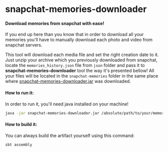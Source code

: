 # snapchat-memories-downloader

#### Download memories from snapchat with ease!

If you end up here than you know that in order to download all your memories you'll have to 
manually download each photo and video from snapchat servers.

This tool will download each media file and set the right creation date to it.
Just unzip your archive which you previously downloaded from snapchat, locate the 
`memories_history.json` file from `json` folder and pass it to **snapchat-memories-downloader** 
tool the way it's presented bellow! All your files will be located in the `snapchat-memories` 
folder in the same place where [snapchat-memories-downloader.jar](https://github.com/cipriansofronia/snapchat-memories-downloader/releases/download/v0.1.2/snapchat-memories-downloader-assembly-0.1.2.jar) was downloaded.

#### How to run it:
In order to run it, you'll need java installed on your machine!
```bash
java -jar snapchat-memories-downloader.jar /absolute/path/to/your/memories_history.json
```

#### How to build it:
You can always build the artifact yourself using this command: 
```bash
sbt assembly
```